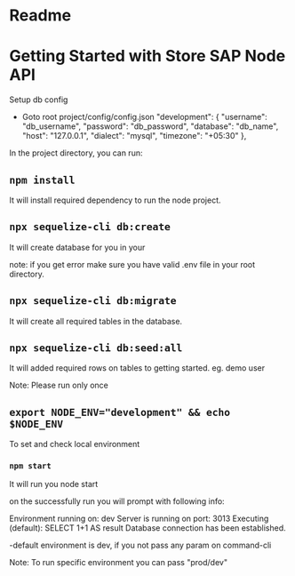 # Readme

# Getting Started with Store SAP Node API

Setup db config

- Goto root project/config/config.json
  "development": {
  "username": "db_username",
  "password": "db_password",
  "database": "db_name",
  "host": "127.0.0.1",
  "dialect": "mysql",
  "timezone": "+05:30"
  },

In the project directory, you can run:

## `npm install`

It will install required dependency to run the node project.

## `npx sequelize-cli db:create`

It will create database for you in your

note: if you get error make sure you have valid .env file in your root directory.

## `npx sequelize-cli db:migrate`

It will create all required tables in the database.

## `npx sequelize-cli db:seed:all`

It will added required rows on tables to getting started. eg. demo user

Note: Please run only once

## `export NODE_ENV="development" && echo $NODE_ENV`

To set and check local environment

### `npm start`

It will run you node start

on the successfully run you will prompt with following info:

Environment running on: dev
Server is running on port: 3013
Executing (default): SELECT 1+1 AS result
Database connection has been established.

-default environment is dev, if you not pass any param on command-cli

Note: To run specific environment you can pass "prod/dev"
